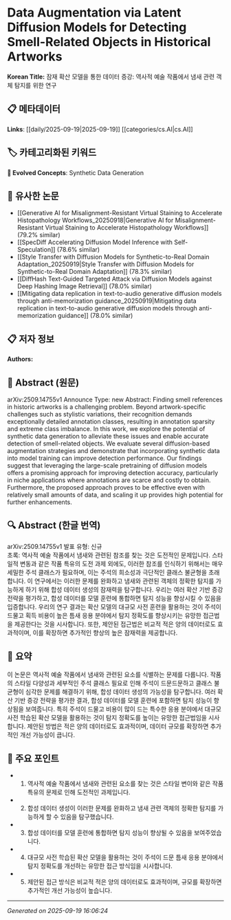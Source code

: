 
# Data Augmentation via Latent Diffusion Models for Detecting Smell-Related Objects in Historical Artworks

**Korean Title:** 잠재 확산 모델을 통한 데이터 증강: 역사적 예술 작품에서 냄새 관련 객체 탐지를 위한 연구

## 📋 메타데이터

**Links**: [[daily/2025-09-19|2025-09-19]] [[categories/cs.AI|cs.AI]]

## 🏷️ 카테고리화된 키워드
**🚀 Evolved Concepts**: Synthetic Data Generation

## 🔗 유사한 논문
- [[Generative AI for Misalignment-Resistant Virtual Staining to Accelerate Histopathology Workflows_20250918|Generative AI for Misalignment-Resistant Virtual Staining to Accelerate Histopathology Workflows]] (79.2% similar)
- [[SpecDiff Accelerating Diffusion Model Inference with Self-Speculation]] (78.6% similar)
- [[Style Transfer with Diffusion Models for Synthetic-to-Real Domain Adaptation_20250919|Style Transfer with Diffusion Models for Synthetic-to-Real Domain Adaptation]] (78.3% similar)
- [[DiffHash Text-Guided Targeted Attack via Diffusion Models against Deep Hashing Image Retrieval]] (78.0% similar)
- [[Mitigating data replication in text-to-audio generative diffusion models through anti-memorization guidance_20250919|Mitigating data replication in text-to-audio generative diffusion models through anti-memorization guidance]] (78.0% similar)

## 📋 저자 정보

**Authors:** 

## 📄 Abstract (원문)

arXiv:2509.14755v1 Announce Type: new 
Abstract: Finding smell references in historic artworks is a challenging problem. Beyond artwork-specific challenges such as stylistic variations, their recognition demands exceptionally detailed annotation classes, resulting in annotation sparsity and extreme class imbalance. In this work, we explore the potential of synthetic data generation to alleviate these issues and enable accurate detection of smell-related objects. We evaluate several diffusion-based augmentation strategies and demonstrate that incorporating synthetic data into model training can improve detection performance. Our findings suggest that leveraging the large-scale pretraining of diffusion models offers a promising approach for improving detection accuracy, particularly in niche applications where annotations are scarce and costly to obtain. Furthermore, the proposed approach proves to be effective even with relatively small amounts of data, and scaling it up provides high potential for further enhancements.

## 🔍 Abstract (한글 번역)

arXiv:2509.14755v1 발표 유형: 신규  
초록: 역사적 예술 작품에서 냄새와 관련된 참조를 찾는 것은 도전적인 문제입니다. 스타일적 변동과 같은 작품 특유의 도전 과제 외에도, 이러한 참조를 인식하기 위해서는 매우 세밀한 주석 클래스가 필요하며, 이는 주석의 희소성과 극단적인 클래스 불균형을 초래합니다. 이 연구에서는 이러한 문제를 완화하고 냄새와 관련된 객체의 정확한 탐지를 가능하게 하기 위해 합성 데이터 생성의 잠재력을 탐구합니다. 우리는 여러 확산 기반 증강 전략을 평가하고, 합성 데이터를 모델 훈련에 통합하면 탐지 성능을 향상시킬 수 있음을 입증합니다. 우리의 연구 결과는 확산 모델의 대규모 사전 훈련을 활용하는 것이 주석이 드물고 획득 비용이 높은 틈새 응용 분야에서 탐지 정확도를 향상시키는 유망한 접근법을 제공한다는 것을 시사합니다. 또한, 제안된 접근법은 비교적 적은 양의 데이터로도 효과적이며, 이를 확장하면 추가적인 향상의 높은 잠재력을 제공합니다.

## 📝 요약

이 논문은 역사적 예술 작품에서 냄새와 관련된 요소를 식별하는 문제를 다룹니다. 작품의 스타일 다양성과 세부적인 주석 클래스 필요로 인해 주석이 드문드문하고 클래스 불균형이 심각한 문제를 해결하기 위해, 합성 데이터 생성의 가능성을 탐구합니다. 여러 확산 기반 증강 전략을 평가한 결과, 합성 데이터를 모델 훈련에 포함하면 탐지 성능이 향상됨을 보여줍니다. 특히 주석이 드물고 비용이 많이 드는 특수한 응용 분야에서 대규모 사전 학습된 확산 모델을 활용하는 것이 탐지 정확도를 높이는 유망한 접근법임을 시사합니다. 제안된 방법은 적은 양의 데이터로도 효과적이며, 데이터 규모를 확장하면 추가적인 개선 가능성이 큽니다.

## 🎯 주요 포인트

- 1. 역사적 예술 작품에서 냄새와 관련된 요소를 찾는 것은 스타일 변이와 같은 작품 특유의 문제로 인해 도전적인 과제입니다.

- 2. 합성 데이터 생성이 이러한 문제를 완화하고 냄새 관련 객체의 정확한 탐지를 가능하게 할 수 있음을 탐구했습니다.

- 3. 합성 데이터를 모델 훈련에 통합하면 탐지 성능이 향상될 수 있음을 보여주었습니다.

- 4. 대규모 사전 학습된 확산 모델을 활용하는 것이 주석이 드문 틈새 응용 분야에서 탐지 정확도를 개선하는 유망한 접근 방식임을 시사합니다.

- 5. 제안된 접근 방식은 비교적 적은 양의 데이터로도 효과적이며, 규모를 확장하면 추가적인 개선 가능성이 높습니다.

---

*Generated on 2025-09-19 16:06:24*